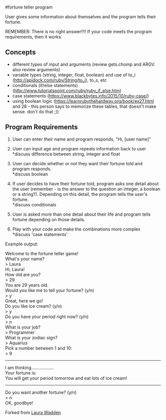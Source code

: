 #fortune teller program

User gives some information about themselves and the program tells their fortune.

REMEMBER: There is no right answer!!!! If your code meets the program requirements, then it works.

## Concepts
- different types of input and arguments (review gets.chomp and ARGV. also review arguments)
- variable types (string, integer, float, boolean) and use of to_i (http://apidock.com/ruby/String/to_i), to_s, etc
- conditionals (if/else statements) (http://www.tutorialspoint.com/ruby/ruby_if_else.htm)
- case statements (https://www.blackbytes.info/2015/10/ruby-case/)
- using boolean logic (https://learnrubythehardway.org/book/ex27.html and 28 - this person says to memorize these tables, that doesn't make sense. don't do that ;))

## Program Requirements
1. User can enter their name and program responds, "Hi, [user name]"

2. User can input age and program repeats information back to user  
*discuss difference between string, integer and float

3. User can decide whether or not they want their fortune told and program responds.  
*discuss boolean

4. If user decides to have their fortune told, program asks one detail about the user (remember - is the answer to the question an integer, a boolean or a string?). Depending on this detail, the program tells the user's fortune.  
*discuss conditionals

5. User is asked more than one detail about their life and program tells fortune depending on those details.

6. Play with your code and make the combinations more complex  
*discuss 'case statements'


Example output:

Welcome to the fortune teller game!  
What's your name?  
\> Laura  
Hi, Laura!  
How old are you?  
\> 29  
You are 29 years old.  
Would you like me to tell your fortune? (y/n)  
\> y  
Great, here we go!  
Do you like ice cream? (y/n)  
\> y  
Do you have your period right now? (y/n)  
\> n  
What is your job?  
\> Programmer  
What is your zodiac sign?  
\> Aquarius  
Pick a number between 1 and 10:  
\> 9  
*********************************  
I am thinking..................  
Your fortune is:  
You will get your period tomorrow and eat lots of ice cream!  
*********************************  
Do you want another fortune? (y/n)  
\> n  
OK, goodbye!

Forked from [Laura Wadden](https://github.com/laurawadden)
